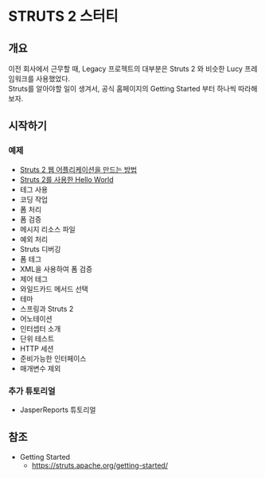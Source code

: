 # STRUTS 2 스터티



## 개요

이전 회사에서 근무할 때, Legacy 프로젝트의 대부분은 Struts 2 와 비슷한 Lucy 프레임워크를 사용했었다.<br>Struts를 알아야할 일이 생겨서,  공식 홈페이지의 Getting Started 부터 하나씩 따라해보자.



## 시작하기

### 예제

* [Struts 2 웹 어플리케이션을 만드는 방법](./how-to-create-a-struts-2-web-application)
* [Struts 2를 사용한 Hello World](hello-world-using-struts-2)
* 테그 사용
* 코딩 작업
* 폼 처리
* 폼 검증
* 메시지 리소스 파일
* 예외 처리
* Struts 디버깅
* 폼 테그
* XML을 사용하여 폼 검증
* 제어 테그
* 와일드카드 메서드 선택
* 테마
* 스프링과 Struts 2
* 어노테이션
* 인터셉터 소개
* 단위 테스트
* HTTP 세션
* 준비가능한 인터페이스
* 매개변수 제외

### 추가 튜토리얼
* JasperReports 튜토리얼


## 참조

* Getting Started
  * https://struts.apache.org/getting-started/

